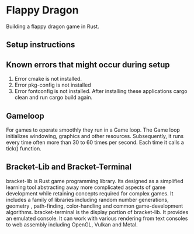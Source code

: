 # Flappy Dragon
Building a flappy dragon game in Rust.

## Setup instructions

## Known errors that might occur during setup
1. Error cmake is not installed.
2. Error pkg-config is not installed
3. Error fontconfig is not installed.
After installing these applications cargo clean and run cargo build again.
    
## Gameloop
For games to operate smoothly they run in a Game loop. The Game loop initializes windowing, graphics and other resources. Subsequently, it runs every time often more than 30 to 60 times per second.
Each time it calls a tick() function.
    
## Bracket-Lib and Bracket-Terminal
bracket-lib is Rust game programming library. Its designed as a simplified learning tool abstracting away more complicated aspects of game development while retaining concepts required for complex games. It includes a family of libraries including random number generations, geometry , path-finding, color-handling and common game-development algorithms.
bracket-terminal is the display portion of bracket-lib. It provides an emulated console. It can work with various rendering from text consoles to web assembly including OpenGL, Vulkan and Metal.
